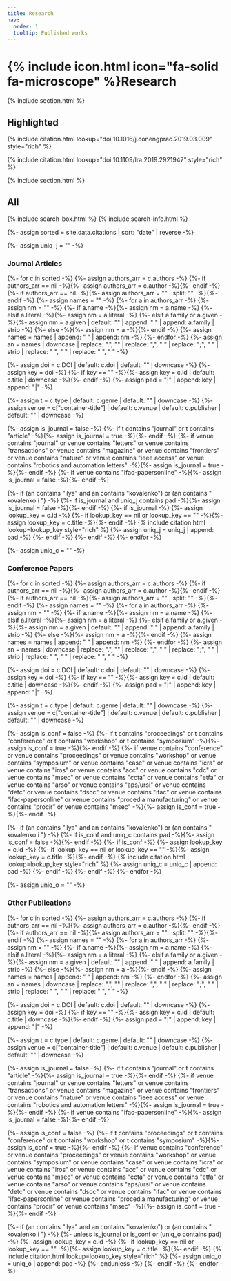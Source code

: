 ```yaml
---
title: Research
nav:
  order: 1
  tooltip: Published works
---
```


# {% include icon.html icon="fa-solid fa-microscope" %}Research



{% include section.html %}

## Highlighted

{% include citation.html lookup="doi:10.1016/j.conengprac.2019.03.009" style="rich" %}

{% include citation.html lookup="doi:10.1109/lra.2019.2921947" style="rich" %}

{% include section.html %}

## All

{% include search-box.html %}
{% include search-info.html %}

{%- assign sorted = site.data.citations | sort: "date" | reverse -%}

{%- assign uniq_j = "" -%}
### Journal Articles
{%- for c in sorted -%}
  {%- assign authors_arr = c.authors -%}
  {%- if authors_arr == nil -%}{%- assign authors_arr = c.author -%}{%- endif -%}
  {%- if authors_arr == nil -%}{%- assign authors_arr = "" | split: "" -%}{%- endif -%}
  {%- assign names = "" -%}
  {%- for a in authors_arr -%}
    {%- assign nm = "" -%}
    {%- if a.name -%}{%- assign nm = a.name -%}
    {%- elsif a.literal -%}{%- assign nm = a.literal -%}
    {%- elsif a.family or a.given -%}{%- assign nm = a.given | default: "" | append: " " | append: a.family | strip -%}
    {%- else -%}{%- assign nm = a -%}{%- endif -%}
    {%- assign names = names | append: " " | append: nm -%}
  {%- endfor -%}
  {%- assign an = names | downcase | replace: ".", "" | replace: ",", " " | replace: ";", " " | strip | replace: "  ", " " | replace: "  ", " " -%}

  {%- assign doi = c.DOI | default: c.doi | default: "" | downcase -%}
  {%- assign key = doi -%}
  {%- if key == "" -%}{%- assign key = c.id | default: c.title | downcase -%}{%- endif -%}
  {%- assign pad = "|" | append: key | append: "|" -%}

  {%- assign t = c.type | default: c.genre | default: "" | downcase -%}
  {%- assign venue = c["container-title"] | default: c.venue | default: c.publisher | default: "" | downcase -%}

  {%- assign is_journal = false -%}
  {%- if t contains "journal" or t contains "article" -%}{%- assign is_journal = true -%}{%- endif -%}
  {%- if venue contains "journal" or venue contains "letters" or venue contains "transactions" or venue contains "magazine" or venue contains "frontiers" or venue contains "nature" or venue contains "ieee access" or venue contains "robotics and automation letters" -%}{%- assign is_journal = true -%}{%- endif -%}
  {%- if venue contains "ifac-papersonline" -%}{%- assign is_journal = false -%}{%- endif -%}

  {%- if (an contains "ilya" and an contains "kovalenko") or (an contains " kovalenko i ") -%}
    {%- if is_journal and uniq_j contains pad -%}{%- assign is_journal = false -%}{%- endif -%}
    {%- if is_journal -%}
      {%- assign lookup_key = c.id -%}
      {%- if lookup_key == nil or lookup_key == "" -%}{%- assign lookup_key = c.title -%}{%- endif -%}
      {% include citation.html lookup=lookup_key style="rich" %}
      {%- assign uniq_j = uniq_j | append: pad -%}
    {%- endif -%}
  {%- endif -%}
{%- endfor -%}

{%- assign uniq_c = "" -%}
### Conference Papers
{%- for c in sorted -%}
  {%- assign authors_arr = c.authors -%}
  {%- if authors_arr == nil -%}{%- assign authors_arr = c.author -%}{%- endif -%}
  {%- if authors_arr == nil -%}{%- assign authors_arr = "" | split: "" -%}{%- endif -%}
  {%- assign names = "" -%}
  {%- for a in authors_arr -%}
    {%- assign nm = "" -%}
    {%- if a.name -%}{%- assign nm = a.name -%}
    {%- elsif a.literal -%}{%- assign nm = a.literal -%}
    {%- elsif a.family or a.given -%}{%- assign nm = a.given | default: "" | append: " " | append: a.family | strip -%}
    {%- else -%}{%- assign nm = a -%}{%- endif -%}
    {%- assign names = names | append: " " | append: nm -%}
  {%- endfor -%}
  {%- assign an = names | downcase | replace: ".", "" | replace: ",", " " | replace: ";", " " | strip | replace: "  ", " " | replace: "  ", " " -%}

  {%- assign doi = c.DOI | default: c.doi | default: "" | downcase -%}
  {%- assign key = doi -%}
  {%- if key == "" -%}{%- assign key = c.id | default: c.title | downcase -%}{%- endif -%}
  {%- assign pad = "|" | append: key | append: "|" -%}

  {%- assign t = c.type | default: c.genre | default: "" | downcase -%}
  {%- assign venue = c["container-title"] | default: c.venue | default: c.publisher | default: "" | downcase -%}

  {%- assign is_conf = false -%}
  {%- if t contains "proceedings" or t contains "conference" or t contains "workshop" or t contains "symposium" -%}{%- assign is_conf = true -%}{%- endif -%}
  {%- if venue contains "conference" or venue contains "proceedings" or venue contains "workshop" or venue contains "symposium" or venue contains "case" or venue contains "icra" or venue contains "iros" or venue contains "acc" or venue contains "cdc" or venue contains "msec" or venue contains "ccta" or venue contains "etfa" or venue contains "arso" or venue contains "aps/ursi" or venue contains "detc" or venue contains "dscc" or venue contains "ifac" or venue contains "ifac-papersonline" or venue contains "procedia manufacturing" or venue contains "procir" or venue contains "msec" -%}{%- assign is_conf = true -%}{%- endif -%}

  {%- if (an contains "ilya" and an contains "kovalenko") or (an contains " kovalenko i ") -%}
    {%- if is_conf and uniq_c contains pad -%}{%- assign is_conf = false -%}{%- endif -%}
    {%- if is_conf -%}
      {%- assign lookup_key = c.id -%}
      {%- if lookup_key == nil or lookup_key == "" -%}{%- assign lookup_key = c.title -%}{%- endif -%}
      {% include citation.html lookup=lookup_key style="rich" %}
      {%- assign uniq_c = uniq_c | append: pad -%}
    {%- endif -%}
  {%- endif -%}
{%- endfor -%}

{%- assign uniq_o = "" -%}
### Other Publications
{%- for c in sorted -%}
  {%- assign authors_arr = c.authors -%}
  {%- if authors_arr == nil -%}{%- assign authors_arr = c.author -%}{%- endif -%}
  {%- if authors_arr == nil -%}{%- assign authors_arr = "" | split: "" -%}{%- endif -%}
  {%- assign names = "" -%}
  {%- for a in authors_arr -%}
    {%- assign nm = "" -%}
    {%- if a.name -%}{%- assign nm = a.name -%}
    {%- elsif a.literal -%}{%- assign nm = a.literal -%}
    {%- elsif a.family or a.given -%}{%- assign nm = a.given | default: "" | append: " " | append: a.family | strip -%}
    {%- else -%}{%- assign nm = a -%}{%- endif -%}
    {%- assign names = names | append: " " | append: nm -%}
  {%- endfor -%}
  {%- assign an = names | downcase | replace: ".", "" | replace: ",", " " | replace: ";", " " | strip | replace: "  ", " " | replace: "  ", " " -%}

  {%- assign doi = c.DOI | default: c.doi | default: "" | downcase -%}
  {%- assign key = doi -%}
  {%- if key == "" -%}{%- assign key = c.id | default: c.title | downcase -%}{%- endif -%}
  {%- assign pad = "|" | append: key | append: "|" -%}

  {%- assign t = c.type | default: c.genre | default: "" | downcase -%}
  {%- assign venue = c["container-title"] | default: c.venue | default: c.publisher | default: "" | downcase -%}

  {%- assign is_journal = false -%}
  {%- if t contains "journal" or t contains "article" -%}{%- assign is_journal = true -%}{%- endif -%}
  {%- if venue contains "journal" or venue contains "letters" or venue contains "transactions" or venue contains "magazine" or venue contains "frontiers" or venue contains "nature" or venue contains "ieee access" or venue contains "robotics and automation letters" -%}{%- assign is_journal = true -%}{%- endif -%}
  {%- if venue contains "ifac-papersonline" -%}{%- assign is_journal = false -%}{%- endif -%}

  {%- assign is_conf = false -%}
  {%- if t contains "proceedings" or t contains "conference" or t contains "workshop" or t contains "symposium" -%}{%- assign is_conf = true -%}{%- endif -%}
  {%- if venue contains "conference" or venue contains "proceedings" or venue contains "workshop" or venue contains "symposium" or venue contains "case" or venue contains "icra" or venue contains "iros" or venue contains "acc" or venue contains "cdc" or venue contains "msec" or venue contains "ccta" or venue contains "etfa" or venue contains "arso" or venue contains "aps/ursi" or venue contains "detc" or venue contains "dscc" or venue contains "ifac" or venue contains "ifac-papersonline" or venue contains "procedia manufacturing" or venue contains "procir" or venue contains "msec" -%}{%- assign is_conf = true -%}{%- endif -%}

  {%- if (an contains "ilya" and an contains "kovalenko") or (an contains " kovalenko i ") -%}
    {%- unless is_journal or is_conf or (uniq_o contains pad) -%}
      {%- assign lookup_key = c.id -%}
      {%- if lookup_key == nil or lookup_key == "" -%}{%- assign lookup_key = c.title -%}{%- endif -%}
      {% include citation.html lookup=lookup_key style="rich" %}
      {%- assign uniq_o = uniq_o | append: pad -%}
    {%- endunless -%}
  {%- endif -%}
{%- endfor -%}
